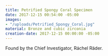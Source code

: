 ```yaml
---
title: Petrified Spongy Coral Specimen
date: 2017-12-15 00:54:00 -05:00
images:
- "/uploads/Petrified_Spongy_Coral.jpg"
material: Bronze and cubic zirconia
creation-date: 2017-12-15 00:00:00 -05:00
---
```


Found by the Chief Investigator, Ráchel Räder.